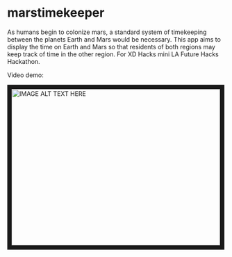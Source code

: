 # marstimekeeper
 As humans begin to colonize mars, a standard system of timekeeping between the planets Earth and Mars would be necessary. This app aims to display the time on Earth and Mars so that residents of both regions may keep track of time in the other region. For XD Hacks mini LA Future Hacks Hackathon.

Video demo: 

<a href="http://www.youtube.com/watch?feature=player_embedded&v=_ynaaws83p8
" target="_blank"><img src="http://img.youtube.com/vi/_ynaaws83p8/0.jpg" 
alt="IMAGE ALT TEXT HERE" width="480" height="360" border="10" /></a>
